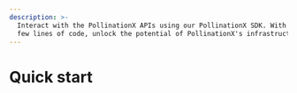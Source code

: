```yaml
---
description: >-
  Interact with the PollinationX APIs using our PollinationX SDK. With just a
  few lines of code, unlock the potential of PollinationX's infrastructure.
---
```


# Quick start

